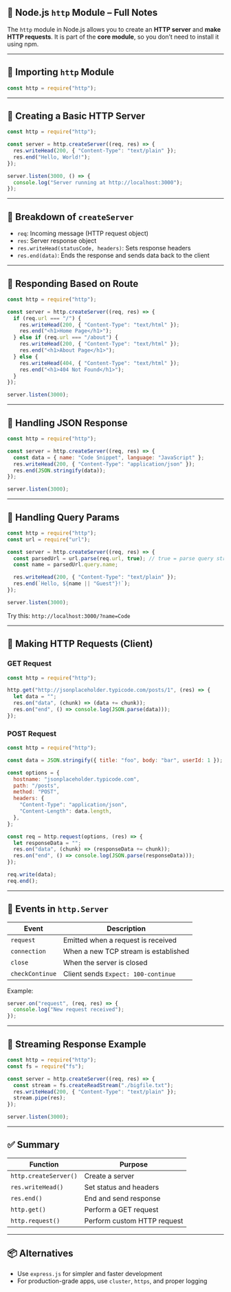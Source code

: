 ## 📘 Node.js `http` Module – Full Notes

The `http` module in Node.js allows you to create an **HTTP server** and **make HTTP requests**. It is part of the **core module**, so you don’t need to install it using npm.

---

## 🔹 Importing `http` Module

```js
const http = require("http");
```

---

## 🔹 Creating a Basic HTTP Server

```js
const http = require("http");

const server = http.createServer((req, res) => {
  res.writeHead(200, { "Content-Type": "text/plain" });
  res.end("Hello, World!");
});

server.listen(3000, () => {
  console.log("Server running at http://localhost:3000");
});
```

---

## 🧠 Breakdown of `createServer`

- `req`: Incoming message (HTTP request object)
- `res`: Server response object
- `res.writeHead(statusCode, headers)`: Sets response headers
- `res.end(data)`: Ends the response and sends data back to the client

---

## 🔹 Responding Based on Route

```js
const http = require("http");

const server = http.createServer((req, res) => {
  if (req.url === "/") {
    res.writeHead(200, { "Content-Type": "text/html" });
    res.end("<h1>Home Page</h1>");
  } else if (req.url === "/about") {
    res.writeHead(200, { "Content-Type": "text/html" });
    res.end("<h1>About Page</h1>");
  } else {
    res.writeHead(404, { "Content-Type": "text/html" });
    res.end("<h1>404 Not Found</h1>");
  }
});

server.listen(3000);
```

---

## 🔹 Handling JSON Response

```js
const http = require("http");

const server = http.createServer((req, res) => {
  const data = { name: "Code Snippet", language: "JavaScript" };
  res.writeHead(200, { "Content-Type": "application/json" });
  res.end(JSON.stringify(data));
});

server.listen(3000);
```

---

## 🔹 Handling Query Params

```js
const http = require("http");
const url = require("url");

const server = http.createServer((req, res) => {
  const parsedUrl = url.parse(req.url, true); // true = parse query string
  const name = parsedUrl.query.name;

  res.writeHead(200, { "Content-Type": "text/plain" });
  res.end(`Hello, ${name || "Guest"}!`);
});

server.listen(3000);
```

Try this: `http://localhost:3000/?name=Code`

---

## 🔹 Making HTTP Requests (Client)

### GET Request

```js
const http = require("http");

http.get("http://jsonplaceholder.typicode.com/posts/1", (res) => {
  let data = "";
  res.on("data", (chunk) => (data += chunk));
  res.on("end", () => console.log(JSON.parse(data)));
});
```

### POST Request

```js
const http = require("http");

const data = JSON.stringify({ title: "foo", body: "bar", userId: 1 });

const options = {
  hostname: "jsonplaceholder.typicode.com",
  path: "/posts",
  method: "POST",
  headers: {
    "Content-Type": "application/json",
    "Content-Length": data.length,
  },
};

const req = http.request(options, (res) => {
  let responseData = "";
  res.on("data", (chunk) => (responseData += chunk));
  res.on("end", () => console.log(JSON.parse(responseData)));
});

req.write(data);
req.end();
```

---

## 🔹 Events in `http.Server`

| Event           | Description                          |
| --------------- | ------------------------------------ |
| `request`       | Emitted when a request is received   |
| `connection`    | When a new TCP stream is established |
| `close`         | When the server is closed            |
| `checkContinue` | Client sends `Expect: 100-continue`  |

Example:

```js
server.on("request", (req, res) => {
  console.log("New request received");
});
```

---

## 🔹 Streaming Response Example

```js
const http = require("http");
const fs = require("fs");

const server = http.createServer((req, res) => {
  const stream = fs.createReadStream("./bigfile.txt");
  res.writeHead(200, { "Content-Type": "text/plain" });
  stream.pipe(res);
});

server.listen(3000);
```

---

## ✅ Summary

| Function              | Purpose                     |
| --------------------- | --------------------------- |
| `http.createServer()` | Create a server             |
| `res.writeHead()`     | Set status and headers      |
| `res.end()`           | End and send response       |
| `http.get()`          | Perform a GET request       |
| `http.request()`      | Perform custom HTTP request |

---

## 📦 Alternatives

- Use `express.js` for simpler and faster development
- For production-grade apps, use `cluster`, `https`, and proper logging
